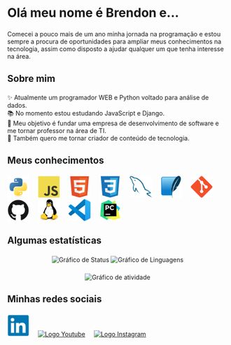 <h1 align="left">Olá meu nome é Brendon e...</h1>

###

<p align="left">Comecei a pouco mais de um ano minha jornada na programação e estou sempre a procura de oportunidades para ampliar meus conhecimentos na tecnologia, assim como disposto a ajudar qualquer um que tenha interesse na área.</p>

###

<h2 align="left">Sobre mim</h2>

###

<p align="left">✨ Atualmente um programador WEB e Python voltado para análise de dados.<br>📚 No momento estou estudando JavaScript e Django.<br>🎯 Meu objetivo é fundar uma empresa de desenvolvimento de software e me tornar professor na área de TI.<br>🎲 Também quero me tornar criador de conteúdo de tecnologia.</p>

###

<h2 align="left">Meus conhecimentos</h2>

###

<div align="left">
  <img src="https://raw.githubusercontent.com/devicons/devicon/refs/heads/master/icons/python/python-original.svg" height="50" width="50" alt="Logo Python">
  <img width="12"/>
  <img src="https://raw.githubusercontent.com/devicons/devicon/refs/heads/master/icons/javascript/javascript-original.svg"
height="50" width="50" alt="Logo JavaScript"/>
  <img width="12"/>
  <img src="https://raw.githubusercontent.com/devicons/devicon/refs/heads/master/icons/html5/html5-original.svg" height="50" width="50" alt="Logo HTML5">
  <img width="12"/>
  <img src="https://raw.githubusercontent.com/devicons/devicon/refs/heads/master/icons/css3/css3-original.svg" height="50" width="50" alt="Logo CSS3">
  <img width="12"/>
  <img src="https://raw.githubusercontent.com/devicons/devicon/refs/heads/master/icons/mysql/mysql-original.svg" height="50" width="50" alt="Logo MySQL">
  <img width="12"/>
  <img src="https://raw.githubusercontent.com/devicons/devicon/refs/heads/master/icons/sqlite/sqlite-original.svg" height="50" width="50" alt="Logo SQLite">
  <img width="12"/>
  <img src="https://raw.githubusercontent.com/devicons/devicon/refs/heads/master/icons/git/git-original.svg" height="50" width="50" alt="Logo Git">
  <img width="12"/>
  <img src="https://raw.githubusercontent.com/devicons/devicon/refs/heads/master/icons/github/github-original.svg" height="50" width="50" alt="GitHub">
  <img width="12"/>
  <img src="https://raw.githubusercontent.com/devicons/devicon/refs/heads/master/icons/linux/linux-original.svg" height="50" width="50" alt="Logo Linux">
  <img width="12"/>
  <img src="https://raw.githubusercontent.com/devicons/devicon/refs/heads/master/icons/vscode/vscode-original.svg" height="50" width="50" alt="Logo VScode">
  <img width="12"/>
  <img src="https://raw.githubusercontent.com/devicons/devicon/refs/heads/master/icons/pycharm/pycharm-original.svg" height="50" width="50" alt="Logo PyCharm">
  <img width="12"/>
</div>

###

<h2 align="left">Algumas estatísticas</h2>

###

<div align="center">
  <img src="https://github-readme-stats.vercel.app/api?username=BrendonJoaoDEV&hide_title=false&hide_rank=false&show_icons=true&include_all_commits=true&count_private=true&disable_animations=false&theme=radical&locale=pt-br&hide_border=true&order=1" height="150" alt="Gráfico de Status"  />
  <img src="https://github-readme-stats.vercel.app/api/top-langs?username=BrendonJoaoDEV&locale=pt-br&hide_title=false&layout=compact&card_width=320&langs_count=5&theme=radical&hide_border=true&order=3" height="150" alt="Gráfico de Linguagens"  />
</div>

###

<div align="center">
  <img src="https://github-readme-activity-graph.vercel.app/graph?username=BrendonJoaoDEV&radius=16&theme=redical&area=true&order=5&custom_title=Minhas%20contribui%C3%A7%C3%B5es&hide_border=true&hide_title=false" height="300" alt="Gráfico de atividade"  />
</div>

###

<h2 align="left">Minhas redes sociais</h2>

###

<div align="left">
  <a href="https://www.linkedin.com/in/brendon-jo%C3%A3o-campos-neves-ba99a5324/" target="_blank"><img src="https://raw.githubusercontent.com/devicons/devicon/refs/heads/master/icons/linkedin/linkedin-original.svg" width="50" height="50" alt="Logo LinkedIN"  /></a>
  <img width="12"/>
  <a href="https://www.youtube.com/@Brendondev" target="_blank"><img src="https://raw.githubusercontent.com/maurodesouza/profile-readme-generator/master/src/assets/icons/social/youtube/default.svg" width="50" height="50" alt="Logo Youtube"  /></a>
  <img width="12"/>
  <a href="https://www.instagram.com/brendonjoaodev/" target="_blank"><img src="https://raw.githubusercontent.com/maurodesouza/profile-readme-generator/master/src/assets/icons/social/instagram/default.svg" width="50" height="50" alt="Logo Instagram"  /></a>
</div>

###
